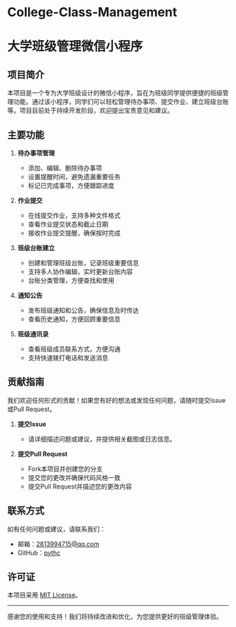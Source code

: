 # College-Class-Management
# 大学班级管理微信小程序

## 项目简介

本项目是一个专为大学班级设计的微信小程序，旨在为班级同学提供便捷的班级管理功能。通过该小程序，同学们可以轻松管理待办事项、提交作业、建立班级台账等。项目目前处于持续开发阶段，欢迎提出宝贵意见和建议。

## 主要功能

1. **待办事项管理**
   - 添加、编辑、删除待办事项
   - 设置提醒时间，避免遗漏重要任务
   - 标记已完成事项，方便跟踪进度

2. **作业提交**
   - 在线提交作业，支持多种文件格式
   - 查看作业提交状态和截止日期
   - 接收作业提交提醒，确保按时完成

3. **班级台账建立**
   - 创建和管理班级台账，记录班级重要信息
   - 支持多人协作编辑，实时更新台账内容
   - 台账分类管理，方便查找和使用

4. **通知公告**
   - 发布班级通知和公告，确保信息及时传达
   - 查看历史通知，方便回顾重要信息

5. **班级通讯录**
   - 查看班级成员联系方式，方便沟通
   - 支持快速拨打电话和发送消息

## 贡献指南

我们欢迎任何形式的贡献！如果您有好的想法或发现任何问题，请随时提交Issue或Pull Request。

1. **提交Issue**
   - 请详细描述问题或建议，并提供相关截图或日志信息。

2. **提交Pull Request**
   - Fork本项目并创建您的分支
   - 提交您的更改并确保代码风格一致
   - 提交Pull Request并描述您的更改内容

## 联系方式

如有任何问题或建议，请联系我们：

- 邮箱：2813994715@qq.com
- GitHub：[pythc](https://github.com/pythc)

## 许可证

本项目采用 [MIT License](LICENSE)。

---

感谢您的使用和支持！我们将持续改进和优化，为您提供更好的班级管理体验。
